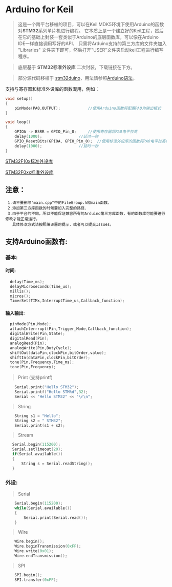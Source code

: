 # Arduino for Keil

>   这是一个跨平台移植的项目，可以在Keil MDK5环境下使用Arduino的函数对**STM32**系列单片机进行编程。
它本质上是一个建立好的Keil工程，然后在它的基础上封装一套类似于Arduino的底层函数库，可以像在Arduino IDE一样直接调用写好的API，
只需将Arduino支持的第三方库的文件夹加入 "Libraries" 文件夹下即可，然后打开"USER"文件夹启动keil工程进行编写程序。

>   底层基于 **STM32标准外设库** 二次封装，下载链接在下方。

>	部分源代码移植于 [stm32duino](http://www.stm32duino.com/)，用法请参照[Arduino语法](https://www.arduino.cc/reference/en/)。

支持与寄存器和标准外设库的函数混用，例如：
```C
void setup()
{
	pinMode(PA0,OUTPUT);			//使用Arduino函数将配置PA0为输出模式
}

void loop()
{
	GPIOA -> BSRR = GPIO_Pin_0;		//使用寄存器将PA0电平拉高
	delay(1000);				//延时一秒
	GPIO_ResetBits(GPIOA, GPIO_Pin_0);	//使用标准外设库的函数将PA0电平拉高低
	delay(1000);				//延时一秒
}
```

[STM32F10x标准外设库](https://keilpack.azureedge.net/pack/Keil.STM32F1xx_DFP.1.1.0.pack)

[STM32F0xx标准外设库](https://keilpack.azureedge.net/pack/Keil.STM32F0xx_DFP.1.0.1.pack)

## 注意： 
     1.请不要删除"main.cpp"中的FileGroup.h和main函数。 
     2.添加第三方库函数的时候要加入完整的路径. 
     3.由于平台的不同，所以不能保证兼容所有的Arduino第三方库函数，有的函数库可能要进行修改才能正常运行，
       具体修改方式请按照编译器的提示，或者可以提交Issues。 
       
## 支持Arduino函数有:
### 基本:
#### 时间:
```C
  delay(Time_ms);
  delayMicroseconds(Time_us);
  millis();
  micros();
  TimerSet(TIMx,InterruptTime_us,Callback_function);
```
#### 输入输出:
```C
  pinMode(Pin,Mode);
  attachInterrrupt(Pin,Trigger_Mode,Callback_function);	
  digitalWrite(Pin,State);
  digitalRead(Pin);
  analogRead(Pin);
  analogWrite(Pin,DutyCycle);
  shiftOut(dataPin,clockPin,bitOrder,value);
  shiftIn(dataPin,clockPin,bitOrder);
  tone(Pin,Frequency,Time_ms);
  tone(Pin,Frequency);
```          
 > Print (支持printf)
```C++
	Serial.print("Hello STM32");
	Serial.printf("Hello STM%d",32);
	Serial << "Hello STM32" << "\r\n";
```
 > String 
```C++
	String s1 = "Hello";
	String s2 = " STM32";
	Serial.print(s1 + s2);
```
 > Stream
 ```C++
	Serial.begin(115200);
 	Serial.setTimeout(20);
	if(Serial.available())
	{
		String s = Serial.readString();
	}
```
### 外设:
 > Serial
```C++
 	Serial.begin(115200);
	while(Serial.available())
	{
		Serial.print(Serial.read());
	}
```
 > Wire
```C++
	Wire.begin();
	Wire.beginTransmission(0xFF);
	Wire.write(0x01);
	Wire.endTransmission();
```
 > SPI
```C++
	SPI.begin();
	SPI.transfer(0xFF);
```
